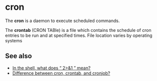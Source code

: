 # cron

The **cron** is a daemon to execute scheduled commands.

The **crontab** (CRON TABle) is a file which contains the schedule of cron entries to be run and at specified times. File location varies by operating systems

## See also

* [In the shell, what does “ 2>&1 ” mean?](https://stackoverflow.com/questions/818255/in-the-shell-what-does-21-mean)
* [Difference between cron, crontab, and cronjob?](https://stackoverflow.com/questions/21615673/difference-between-cron-crontab-and-cronjob)
